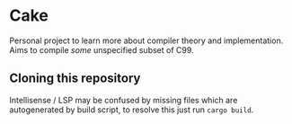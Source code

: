# Cake
Personal project to learn more about compiler theory and implementation. Aims to compile *some* unspecified subset of C99.

## Cloning this repository
Intellisense / LSP may be confused by missing files which are autogenerated by build script, to resolve this just run `cargo build`.
